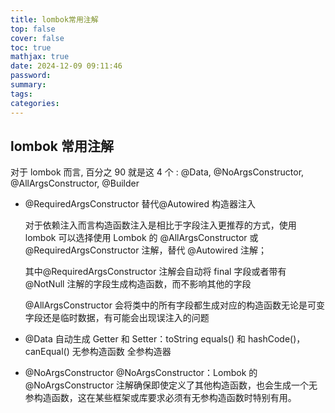 ```yaml
---
title: lombok常用注解
top: false
cover: false
toc: true
mathjax: true
date: 2024-12-09 09:11:46
password:
summary:
tags:
categories:
---
```


## lombok 常用注解

对于 lombok 而言, 百分之 90 就是这 4 个 : @Data, @NoArgsConstructor, @AllArgsConstructor, @Builder

- @RequiredArgsConstructor 替代@Autowired 构造器注入

  对于依赖注入而言构造函数注入是相比于字段注入更推荐的方式，使用 lombok 可以选择使用 Lombok 的 @AllArgsConstructor 或 @RequiredArgsConstructor 注解，替代 @Autowired 注解；

  其中@RequiredArgsConstructor 注解会自动将 final 字段或者带有 @NotNull 注解的字段生成构造函数，而不影响其他的字段

  @AllArgsConstructor 会将类中的所有字段都生成对应的构造函数无论是可变字段还是临时数据，有可能会出现误注入的问题

- @Data
  自动生成 Getter 和 Setter：toString equals() 和 hashCode()，canEqual() 无参构造函数 全参构造器
- @NoArgsConstructor
  @NoArgsConstructor：Lombok 的 @NoArgsConstructor 注解确保即使定义了其他构造函数，也会生成一个无参构造函数，这在某些框架或库要求必须有无参构造函数时特别有用。
